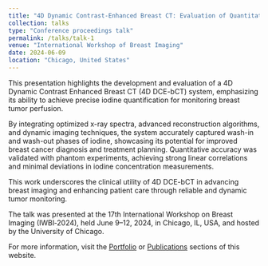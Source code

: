 ```yaml
---
title: "4D Dynamic Contrast-Enhanced Breast CT: Evaluation of Quantitative Accuracy"
collection: talks
type: "Conference proceedings talk"
permalink: /talks/talk-1
venue: "International Workshop of Breast Imaging"
date: 2024-06-09
location: "Chicago, United States"
---
```


This presentation highlights the development and evaluation of a 4D Dynamic Contrast Enhanced Breast CT (4D DCE-bCT) system, emphasizing its ability to achieve precise iodine quantification for monitoring breast tumor perfusion.

By integrating optimized x-ray spectra, advanced reconstruction algorithms, and dynamic imaging techniques, the system accurately captured wash-in and wash-out phases of iodine, showcasing its potential for improved breast cancer diagnosis and treatment planning. Quantitative accuracy was validated with phantom experiments, achieving strong linear correlations and minimal deviations in iodine concentration measurements.

This work underscores the clinical utility of 4D DCE-bCT in advancing breast imaging and enhancing patient care through reliable and dynamic tumor monitoring.

The talk was presented at the 17th International Workshop on Breast Imaging (IWBI‐2024), held June 9–12, 2024, in Chicago, IL, USA, and hosted by the University of Chicago.

For more information, visit the [Portfolio](/jp-info/portfolio/) or [Publications](/jp-info/publications/) sections of this website.

